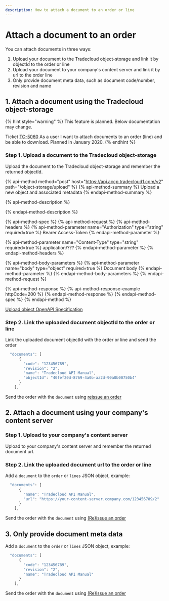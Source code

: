 ```yaml
---
description: How to attach a document to an order or line
---
```


# Attach a document to an order

You can attach documents in three ways:

1. Upload your document to the Tradecloud object-storage and link it by objectId to the order or line
2. Upload your document to your company's content server and link it by url to the order line
3. Only provide document meta data, such as document code/number, revision and name

## 1. Attach a document using the Tradecloud object-storage

{% hint style="warning" %}
This feature is planned. Below documentation may change.

Ticket [TC-5060](https://tradecloud.atlassian.net/browse/TC-5060) As a user I want to attach documents to an order \(line\) and be able to download. Planned in January 2020.
{% endhint %}

### Step 1. Upload a document to the Tradecloud object-storage

Upload the document to the Tradecloud object-storage and remember the returned objectId.

{% api-method method="post" host="https://api.accp.tradecloud1.com/v2" path="/object-storage/upload" %}
{% api-method-summary %}
Upload a new object and associated metadata
{% endapi-method-summary %}

{% api-method-description %}

{% endapi-method-description %}

{% api-method-spec %}
{% api-method-request %}
{% api-method-headers %}
{% api-method-parameter name="Authorization" type="string" required=true %}
Bearer Access-Token
{% endapi-method-parameter %}

{% api-method-parameter name="Content-Type" type="string" required=true %}
application/???
{% endapi-method-parameter %}
{% endapi-method-headers %}

{% api-method-body-parameters %}
{% api-method-parameter name="body" type="object" required=true %}
Document body
{% endapi-method-parameter %}
{% endapi-method-body-parameters %}
{% endapi-method-request %}

{% api-method-response %}
{% api-method-response-example httpCode=200 %}
{% endapi-method-response %}
{% endapi-method-spec %}
{% endapi-method %}

[Upload object OpenAPI Specification](https://swagger-ui.accp.tradecloud1.com/?url=https://api.accp.tradecloud1.com/v2/object-storage/specs.yaml#/object-storage/upload)

### Step 2. Link the uploaded document objectId to the order or line

Link the uploaded document objectId with the order or line and send the order

```javascript
  "documents": [
      {
        "code": "123456789",
        "revision": "2",
        "name": "Tradecloud API Manual",
        "objectId": "40fef20d-8769-4a0b-aa2d-90a0b00750b4"
      }
    ],
```

Send the order with the `document` using [reissue an order](../reissue.md)

## 2. Attach a document using your company's content server

### Step 1. Upload to your company's content server

Upload to your company's content server and remember the returned document url.

### Step 2. Link the uploaded document url to the order or line

Add a `document` to the `order` or `lines` JSON object, example:

```javascript
  "documents": [
      {
        "name": "Tradecloud API Manual",
        "url": "https://your-content-server.company.com/123456789/2"
      }
    ],
```

Send the order with the `document` using [\(Re\)issue an order](./)

## 3. Only provide document meta data

Add a `document` to the `order` or `lines` JSON object, example:

```javascript
  "documents": [
      {
        "code": "123456789",
        "revision": "2",
        "name": "Tradecloud API Manual"
      }
    ],
```

Send the order with the `document` using [\(Re\)issue an order](./)

